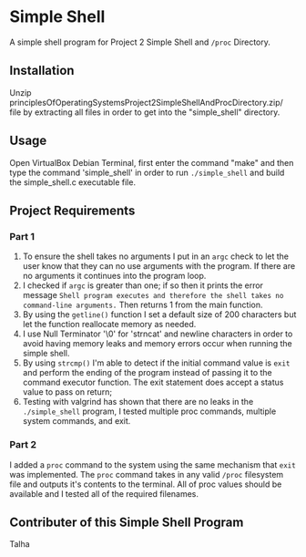 # Simple Shell

A simple shell program for Project 2 Simple Shell and `/proc` Directory.

## Installation

Unzip principlesOfOperatingSystemsProject2SimpleShellAndProcDirectory.zip/ file by extracting all files in order to get into the "simple_shell" directory.

## Usage

Open VirtualBox Debian Terminal, first enter the command "make" and then type the command 'simple_shell' in order to run `./simple_shell` and
build the simple_shell.c executable file.  

## Project Requirements

### Part 1

1. To ensure the shell takes no arguments I put in an `argc` check to let the user know that they can no use arguments with the program. If there
   are no arguments it continues into the program loop.
2. I checked if `argc` is greater than one; if so then it prints the error message `Shell program executes and therefore the shell takes
   no command-line arguments.` Then returns 1 from the main function.
3. By using the `getline()` function I set a default size of 200 characters but let the function reallocate memory as needed.
4. I use Null Terminator '\0' for 'strncat' and newline characters in order to avoid having memory leaks and memory errors occur when running the
   simple shell. 
5. By using `strcmp()` I'm able to detect if the initial command value is `exit` and perform the ending of the program instead of passing it
   to the command executor function. The exit statement does accept a status value to pass on return;
6. Testing with valgrind has shown that there are no leaks in the `./simple_shell` program, I tested multiple proc commands, multiple system
   commands, and exit.

### Part 2

I added a `proc` command to the system using the same mechanism that `exit` was implemented. The `proc` command takes in any valid `/proc`
filesystem file and outputs it's contents to the terminal. All of proc values should be available and I tested all of the required filenames.

## Contributer of this Simple Shell Program
Talha

 
